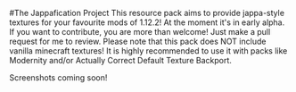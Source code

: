 #The Jappafication Project
This resource pack aims to provide jappa-style textures for your favourite mods of 1.12.2! At the moment it's in early alpha.
If you want to contribute, you are more than welcome! Just make a pull request for me to review. 
Please note that this pack does NOT include vanilla minecraft textures! It is highly recommended to use it with packs like Modernity and/or Actually Correct Default Texture Backport.

Screenshots coming soon!
